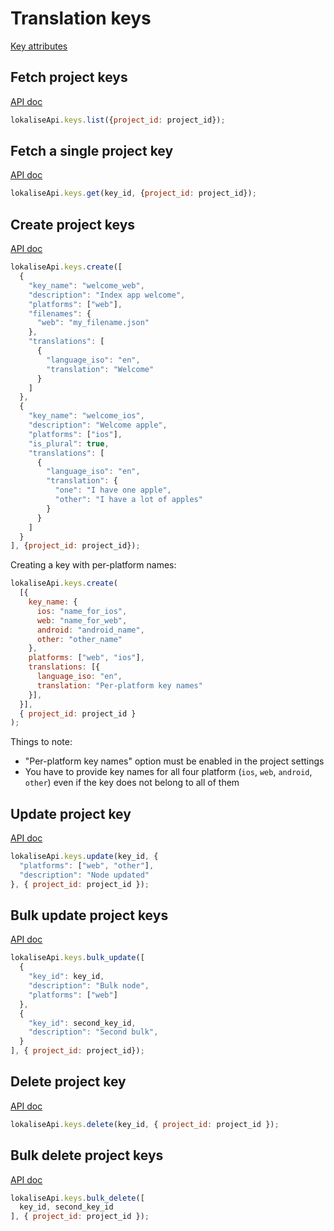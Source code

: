 # Translation keys

[Key attributes](https://app.lokalise.com/api2docs/curl/#object-keys)

## Fetch project keys

[API doc](https://app.lokalise.com/api2docs/curl/#transition-list-all-keys-get)

```js
lokaliseApi.keys.list({project_id: project_id});
```

## Fetch a single project key

[API doc](https://app.lokalise.com/api2docs/curl/#transition-retrieve-a-key-get)

```js
lokaliseApi.keys.get(key_id, {project_id: project_id});
```

## Create project keys

[API doc](https://app.lokalise.com/api2docs/curl/#transition-create-keys-post)

```js
lokaliseApi.keys.create([
  {
    "key_name": "welcome_web",
    "description": "Index app welcome",
    "platforms": ["web"],
    "filenames": {
      "web": "my_filename.json"
    },
    "translations": [
      {
        "language_iso": "en",
        "translation": "Welcome"
      }
    ]
  },
  {
    "key_name": "welcome_ios",
    "description": "Welcome apple",
    "platforms": ["ios"],
    "is_plural": true,
    "translations": [
      {
        "language_iso": "en",
        "translation": {
          "one": "I have one apple",
          "other": "I have a lot of apples"
        }
      }
    ]
  }
], {project_id: project_id});
```

Creating a key with per-platform names:

```js
lokaliseApi.keys.create(
  [{
    key_name: {
      ios: "name_for_ios",
      web: "name_for_web",
      android: "android_name",
      other: "other_name"
    },
    platforms: ["web", "ios"],
    translations: [{
      language_iso: "en",
      translation: "Per-platform key names"
    }],
  }],
  { project_id: project_id }
);
```

Things to note:

* "Per-platform key names" option must be enabled in the project settings
* You have to provide key names for all four platform (`ios`, `web`, `android`, `other`) even if the key does not belong to all of them

## Update project key

[API doc](https://app.lokalise.com/api2docs/curl/#transition-update-a-key-put)

```js
lokaliseApi.keys.update(key_id, {
  "platforms": ["web", "other"],
  "description": "Node updated"
}, { project_id: project_id });
```

## Bulk update project keys

[API doc](https://app.lokalise.com/api2docs/curl/#transition-bulk-update-put)

```js
lokaliseApi.keys.bulk_update([
  {
    "key_id": key_id,
    "description": "Bulk node",
    "platforms": ["web"]
  },
  {
    "key_id": second_key_id,
    "description": "Second bulk",
  }
], { project_id: project_id});
```

## Delete project key

[API doc](https://app.lokalise.com/api2docs/curl/#transition-delete-a-key-delete)

```js
lokaliseApi.keys.delete(key_id, { project_id: project_id });
```

## Bulk delete project keys

[API doc](https://app.lokalise.com/api2docs/curl/#transition-delete-multiple-keys-delete)

```js
lokaliseApi.keys.bulk_delete([
  key_id, second_key_id
], { project_id: project_id });
```
